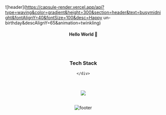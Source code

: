 
![header](https://capsule-render.vercel.app/api?type=waving&color=gradient&height=300&section=header&text=busymidnight&fontAlignY=40&fontSize=100&desc=Happy un-birthday&descAlignY=65&animation=twinkling)

<div align="center">
  <h4>Hello World 👋</h4>
	

  <br /><br />
  <h3>Tech Stack</h3>
  <div class="stack">
    
	</div>
 <br />

	
 <br />
<a href="https://hits.seeyoufarm.com"><img src="https://hits.seeyoufarm.com/api/count/incr/badge.svg?url=https%3A%2F%2Fgithub.com%2Fuoayop&count_bg=%23BEBEBE&title_bg=%23FFFFFF&icon=baidu.svg&icon_color=%23726161&title=%C2%B7&edge_flat=false"/></a>

<br />
<br />
</div>

![footer](https://capsule-render.vercel.app/api?section=footer&type=waving&color=e2e4e3&height=130)


 

